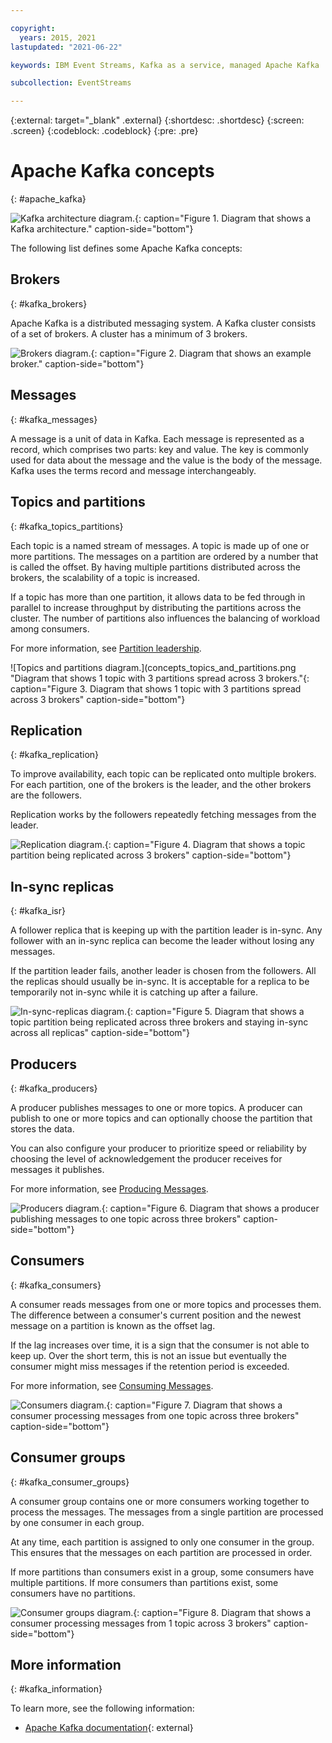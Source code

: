 ```yaml
---

copyright:
  years: 2015, 2021
lastupdated: "2021-06-22"

keywords: IBM Event Streams, Kafka as a service, managed Apache Kafka

subcollection: EventStreams

---
```


{:external: target="_blank" .external}
{:shortdesc: .shortdesc}
{:screen: .screen}
{:codeblock: .codeblock}
{:pre: .pre}

# Apache Kafka concepts
{: #apache_kafka}


![Kafka architecture diagram.](kafka_overview.png "Diagram that shows a Kafka architecture. A producer is feeding into a Kafka topic over 3 partitions and the messages are then being subscribed to by consumers."){: caption="Figure 1. Diagram that shows a Kafka architecture." caption-side="bottom"}


The following list defines some Apache Kafka concepts:

## Brokers
{: #kafka_brokers}

Apache Kafka is a distributed messaging system. A Kafka cluster consists of a set of brokers.
A cluster has a minimum of 3 brokers.

![Brokers diagram.](concepts_brokers.png "Diagram that shows an example broker."){: caption="Figure 2. Diagram that shows an example broker." caption-side="bottom"}

## Messages
{: #kafka_messages}

A message is a unit of data in Kafka. Each message is represented as a record, which comprises two parts: key and value. The key is commonly used for data about the message and the value is the body of the message. Kafka uses the terms record and message interchangeably. 

## Topics and partitions
{: #kafka_topics_partitions}

Each topic is a named stream of messages. A topic is made up of one or more partitions. The messages on a partition are ordered by a number that is called the offset. By having multiple partitions distributed across the brokers, the scalability of a topic is increased.

If a topic has more than one partition, it allows data to be fed through in parallel to increase throughput by distributing the partitions across the cluster. The number of partitions also influences the balancing of workload among consumers.

For more information, see [Partition leadership](/docs/EventStreams?topic=EventStreams-partition_leadership#partition_leadership).

![Topics and partitions diagram.](concepts_topics_and_partitions.png "Diagram that shows 1 topic with 3 partitions spread across 3 brokers."{: caption="Figure 3. Diagram that shows 1 topic with 3 partitions spread across 3 brokers" caption-side="bottom"}


## Replication
{: #kafka_replication}

To improve availability, each topic can be replicated onto multiple brokers. For each partition, one of the brokers is the leader, and the other brokers are the followers.

Replication works by the followers repeatedly fetching messages from the leader.

![Replication diagram.](concepts_replication.png "Diagram that shows a topic partition being replicated across 3 brokers."){: caption="Figure 4. Diagram that shows a topic partition being replicated across 3 brokers" caption-side="bottom"}

## In-sync replicas
{: #kafka_isr}

A follower replica that is keeping up with the partition leader is in-sync. Any follower with an in-sync replica can become the leader without losing any messages.

If the partition leader fails, another leader is chosen from the followers. All the replicas should usually be in-sync. It is acceptable for a replica to be temporarily not in-sync while it is catching up after a failure.

![In-sync-replicas diagram.](concepts_in_sync_replicas.png "Diagram that shows a topic partition being replicated across three brokers and staying in-sync across all replicas."){: caption="Figure 5. Diagram that shows a topic partition being replicated across three brokers and staying in-sync across all replicas" caption-side="bottom"}

## Producers
{: #kafka_producers}

A producer publishes messages to one or more topics. A producer can publish to one or more topics and can optionally choose the partition that stores the data.

You can also configure your producer to prioritize speed or reliability by choosing the level of acknowledgement the producer receives for messages it publishes.

For more information, see [Producing Messages](/docs/EventStreams?topic=EventStreams-producing_messages#producing_messages).

![Producers diagram.](concepts_producers.png "Diagram that shows a producer publishing messages to one topic across three brokers."){: caption="Figure 6. Diagram that shows a producer publishing messages to one topic across three brokers" caption-side="bottom"}

## Consumers
{: #kafka_consumers}

A consumer reads messages from one or more topics and processes them. The difference between a consumer's current position and the newest message on a partition is known as the offset lag.

If the lag increases over time, it is a sign that the consumer is not able to keep up. Over the short term, this is not an issue but eventually the consumer might miss messages if the retention period is exceeded.

For more information, see [Consuming Messages](/docs/EventStreams?topic=EventStreams-consuming_messages#consuming_messages).

![Consumers diagram.](concepts_consumers.png "Diagram that shows a consumer processing messages from one topic across three brokers."){: caption="Figure 7. Diagram that shows a consumer processing messages from one topic across three brokers" caption-side="bottom"}

## Consumer groups
{: #kafka_consumer_groups}

A consumer group contains one or more consumers working together to process the messages. The messages from a single partition are processed by one consumer in each group.

At any time, each partition is assigned to only one consumer in the group. This ensures that the messages on each partition are processed in order.

If more partitions than consumers exist in a group, some consumers have multiple partitions. If more consumers than partitions exist, some consumers have no partitions.

![Consumer groups diagram.](concepts_consumer_groups.png "Diagram that shows a consumer processing messages from 1 topic across 3 brokers."){: caption="Figure 8. Diagram that shows a consumer processing messages from 1 topic across 3 brokers" caption-side="bottom"}

## More information
{: #kafka_information}

To learn more, see the following information:
- [Apache Kafka documentation](http://kafka.apache.org/documentation.html){: external}



